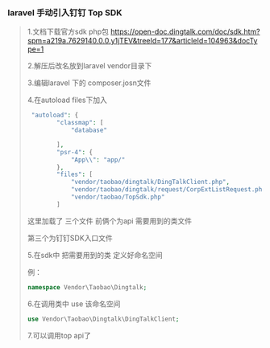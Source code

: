 ### laravel 手动引入钉钉 Top SDK

> 1.文档下载官方sdk php包 https://open-doc.dingtalk.com/doc/sdk.htm?spm=a219a.7629140.0.0.y1jTEV&treeId=177&articleId=104963&docType=1
>
> 2.解压后改名放到laravel vendor目录下
>
> 3.编辑laravel 下的 composer.josn文件
>
> 4.在autoload files下加入
>
> ```php
>  "autoload": {
>         "classmap": [
>             "database"
>
>         ],
>         "psr-4": {
>             "App\\": "app/"
>         },
>         "files": [
>             "vendor/taobao/dingtalk/DingTalkClient.php",
>             "vendor/taobao/dingtalk/request/CorpExtListRequest.php",
>             "vendor/taobao/TopSdk.php"
>         ]
> ```
>
>  这里加载了 三个文件 前俩个为api 需要用到的类文件
>
> 第三个为钉钉SDK入口文件 
>
> 5.在sdk中 把需要用到的类 定义好命名空间 
>
> 例：
>
> ```php
> namespace Vendor\Taobao\Dingtalk;
> ```
>
> 6.在调用类中 use 该命名空间
>
> ```php
> use Vendor\Taobao\Dingtalk\DingTalkClient;
> ```
>
> 7.可以调用top api了





